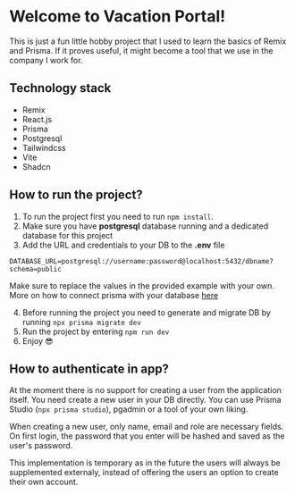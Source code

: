 # Welcome to Vacation Portal!

This is just a fun little hobby project that I used to learn the basics of Remix and Prisma.
If it proves useful, it might become a tool that we use in the company I work for.

## Technology stack

- Remix
- React.js
- Prisma
- Postgresql
- Tailwindcss
- Vite
- Shadcn

## How to run the project?

1. To run the project first you need to run `npm install`.
2. Make sure you have **postgresql** database running and a dedicated database for this project
3. Add the URL and credentials to your DB to the **.env** file

```
DATABASE_URL=postgresql://username:password@localhost:5432/dbname?schema=public
```

Make sure to replace the values in the provided example with your own. More on how to connect prisma with your database [here](https://www.prisma.io/docs/getting-started/setup-prisma/start-from-scratch/relational-databases/connect-your-database-typescript-postgresql)

4.  Before running the project you need to generate and migrate DB by running `npx prisma migrate dev`
5.  Run the project by entering `npm run dev`
6.  Enjoy 😎

## How to authenticate in app?

At the moment there is no support for creating a user from the application itself. You need create a new user in your DB directly. You can use Prisma Studio (`npx prisma studio`), pgadmin or a tool of your own liking.

When creating a new user, only name, email and role are necessary fields.
On first login, the password that you enter will be hashed and saved as the user's password.

This implementation is temporary as in the future the users will always be supplemented externaly, instead of offering the users an option to create their own account.
